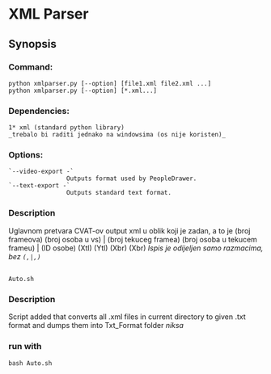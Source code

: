# XML Parser

## Synopsis
### Command:
    python xmlparser.py [--option] [file1.xml file2.xml ...]
    python xmlparser.py [--option] [*.xml...]  
### Dependencies:
    1* xml (standard python library)
    _trebalo bi raditi jednako na windowsima (os nije koristen)_
### Options:
    `--video-export -` 
                    Outputs format used by PeopleDrawer.
    `--text-export -`
                    Outputs standard text format.

### Description
Uglavnom pretvara CVAT-ov output xml u oblik koji je zadan, a to je
(broj frameova) (broj osoba u vs) | (broj tekuceg framea) (broj osoba u tekucem frameu) | (ID osobe) (Xtl) (Ytl) (Xbr) (Xbr)
_Ispis je odijeljen samo razmacima, bez `(,|,)`_

##
    Auto.sh
### Description
Script added that converts all .xml files in current directory to given .txt format and dumps them into Txt_Format folder
_niksa_
### run with
`bash Auto.sh`
